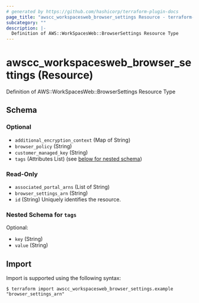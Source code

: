 ```yaml
---
# generated by https://github.com/hashicorp/terraform-plugin-docs
page_title: "awscc_workspacesweb_browser_settings Resource - terraform-provider-awscc"
subcategory: ""
description: |-
  Definition of AWS::WorkSpacesWeb::BrowserSettings Resource Type
---
```


# awscc_workspacesweb_browser_settings (Resource)

Definition of AWS::WorkSpacesWeb::BrowserSettings Resource Type



<!-- schema generated by tfplugindocs -->
## Schema

### Optional

- `additional_encryption_context` (Map of String)
- `browser_policy` (String)
- `customer_managed_key` (String)
- `tags` (Attributes List) (see [below for nested schema](#nestedatt--tags))

### Read-Only

- `associated_portal_arns` (List of String)
- `browser_settings_arn` (String)
- `id` (String) Uniquely identifies the resource.

<a id="nestedatt--tags"></a>
### Nested Schema for `tags`

Optional:

- `key` (String)
- `value` (String)

## Import

Import is supported using the following syntax:

```shell
$ terraform import awscc_workspacesweb_browser_settings.example "browser_settings_arn"
```
